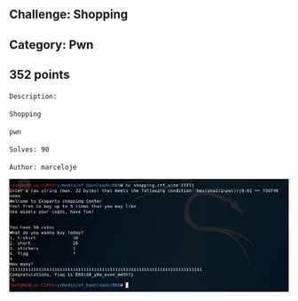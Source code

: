 Challenge: Shopping
----------------------------------------
Category: Pwn
----------------------------------------
352 points 
----------------------------------------

```
Description:

Shopping

pwn

Solves: 90

Author: marceloje

```


<img src="../Files/shopping.PNG">

